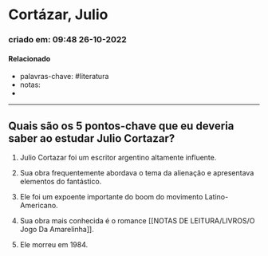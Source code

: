 # Cortázar, Julio
### criado em: 09:48 26-10-2022

#### Relacionado
- palavras-chave: #literatura 
- notas:
- 
---


## Quais são os 5 pontos-chave que eu deveria saber ao estudar Julio Cortazar?

1. Julio Cortazar foi um escritor argentino altamente influente.

2. Sua obra frequentemente abordava o tema da alienação e apresentava elementos do fantástico.

3. Ele foi um expoente importante do boom do movimento Latino-Americano.

4. Sua obra mais conhecida é o romance [[NOTAS DE LEITURA/LIVROS/O Jogo Da Amarelinha]].

5. Ele morreu em 1984.
